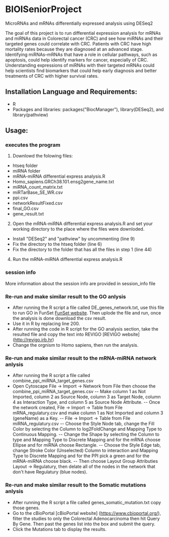 # BIOISeniorProject
MicroRNAs and mRNAs differentially expressed analysis using DESeq2

The goal of this project is to run differential expression analysis for mRNAs and miRNAs data in Colorectal cancer (CRC) and see how miRNAs and their targeted genes could correlate with CRC. Patients with CRC have high mortality rates because they are diagnosed at an advanced stage. Identifying miRNAs–mRNAs that have a role in cellular pathways, such as apoptosis, could help identify markers for cancer, especially of CRC. Understanding expressions of miRNAs with their targeted mRNAs could help scientists find biomarkers that could help early diagnosis and better treatments of CRC with higher survival rates.

## Installation Language and Requirements:
- R
- Packages and libraries: packages("BiocManager"), library(DESeq2), and library(pathview)

## Usage:
### executes the program
1. Downlowd the folowing files:
- htseq folder
- miRNA folder
- mRNA-miRNA differential express analysis.R
- Homo_sapiens.GRCh38.101.ensg2gene_name.txt
- miRNA_count_matrix.txt
- miRTarBase_SE_WR.csv
- ppi.csv
- networkResultFixed.csv
- final_GO.csv
- gene_result.txt
2. Open the mRNA-miRNA differential express analysis.R and set your working directory to the place where the files were downloded.
- Install "DESeq2" and "pathview" by uncommenting (line 9)
- Fix the directory to the htseq folder (line 6)
- Fix the directory to the folder that has all the files in step 1 (line 44)
4. Run the mRNA-miRNA differential express analysis.R

### session info
More information about the session info are provided in session_info file

### Re-run and make similar result to the GO anlysis
- After running the R script a file called DE_genes_network.txt, use this file to run GO in FunSet [FunSet website](http://funset.uno/). Then uplode the file and run, once the analysis is done download the csv result.
- Use it in R by replacing line 200.
- After running the code in R script for the GO analysis section, take the resulted file and copy the text into REVIGO [REVIGO website] (http://revigo.irb.hr)
- Change the orgnism to Homo sapiens, then run the analysis.

### Re-run and make similar result to the mRNA-miRNA network anlysis
- After running the R script a file called combine_ppi_miRNA_target_genes.csv
- Open Cytoscape File -> Import -> Network from File then choose the combine_ppi_miRNA_target_genes.csv
-- Make column 1 as Not Imported, column 2 as Source Node, column 3 as Target Node, column 4 as Interaction Type, and column 5 as Source Node Attribute.
-- Once the network created, File -> Import -> Table from File mRNA_regulatury.csv and make column 1 as Not Imported and column 3 (geneName) as a Key.
-- File -> Import -> Table from File miRNA_regulatury.csv
-- Choose the Style Node tab, change the Fill Color by selecting the Column to log2FoldChange and Mapping Type to Continuous Mapping.
-- Change the Shape by selecting the Column to type and Mapping Type to Discrete Mapping and for the mRNA choose Ellipse and for miRNA choose Rectangle.
-- Choose the Style Edge tab, change Stroke Color (Unselected) Column to interaction and Mapping Type to Discrete Mapping and for the PPI pick a green and for the mRNA-miRNA choose black. 
-- Then choose Layout Group Attributies Layout -> Regulatury, then delate all of the nodes in the network that don't have Regulatury (blue nodes).


### Re-run and make similar result to the Somatic mutations anlysis
- After running the R script a file called genes_somatic_mutation.txt copy those genes. 
- Go to the cBioPortal [cBioPortal website] (https://www.cbioportal.org/), filter the studies to only the Colorectal Adenocarcinoma then hit Query By Gene. Then past the genes list into the box and submit the query. 
- Click the Mutations tab to display the results.


